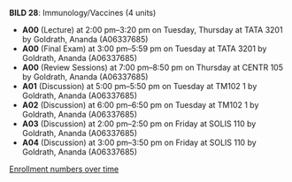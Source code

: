 **BILD 28**: Immunology/Vaccines (4 units)

- **A00** (Lecture) at 2:00 pm–3:20 pm on Tuesday, Thursday at TATA 3201 by Goldrath, Ananda (A06337685)
- **A00** (Final Exam) at 3:00 pm–5:59 pm on Tuesday at TATA 3201 by Goldrath, Ananda (A06337685)
- **A00** (Review Sessions) at 7:00 pm–8:50 pm on Thursday at CENTR 105 by Goldrath, Ananda (A06337685)
- **A01** (Discussion) at 5:00 pm–5:50 pm on Tuesday at TM102 1 by Goldrath, Ananda (A06337685)
- **A02** (Discussion) at 6:00 pm–6:50 pm on Tuesday at TM102 1 by Goldrath, Ananda (A06337685)
- **A03** (Discussion) at 2:00 pm–2:50 pm on Friday at SOLIS 110 by Goldrath, Ananda (A06337685)
- **A04** (Discussion) at 3:00 pm–3:50 pm on Friday at SOLIS 110 by Goldrath, Ananda (A06337685)

[Enrollment numbers over time](./BILD28.tsv)
